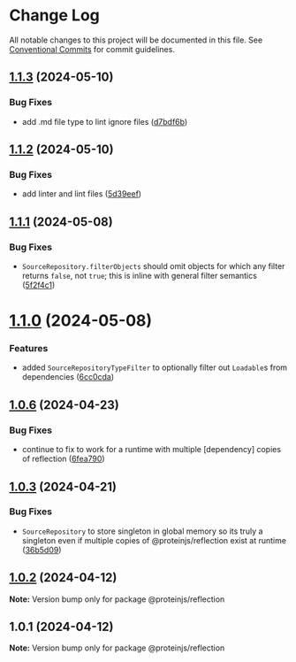 # Change Log

All notable changes to this project will be documented in this file.
See [Conventional Commits](https://conventionalcommits.org) for commit guidelines.

## [1.1.3](https://github.com/proteinjs/reflection/compare/@proteinjs/reflection@1.1.2...@proteinjs/reflection@1.1.3) (2024-05-10)


### Bug Fixes

* add .md file type to lint ignore files ([d7bdf6b](https://github.com/proteinjs/reflection/commit/d7bdf6baa50f93781e71abac3c2732e87cb21999))





## [1.1.2](https://github.com/proteinjs/reflection/compare/@proteinjs/reflection@1.1.1...@proteinjs/reflection@1.1.2) (2024-05-10)


### Bug Fixes

* add linter and lint files ([5d39eef](https://github.com/proteinjs/reflection/commit/5d39eef78a5a1d8ab24b188d23ff9220b595e885))





## [1.1.1](https://github.com/proteinjs/reflection/compare/@proteinjs/reflection@1.1.0...@proteinjs/reflection@1.1.1) (2024-05-08)

### Bug Fixes

- `SourceRepository.filterObjects` should omit objects for which any filter returns `false`, not `true`; this is inline with general filter semantics ([5f2f4c1](https://github.com/proteinjs/reflection/commit/5f2f4c133f47e447d08bc061f2b7177a767e977b))

# [1.1.0](https://github.com/proteinjs/reflection/compare/@proteinjs/reflection@1.0.7...@proteinjs/reflection@1.1.0) (2024-05-08)

### Features

- added `SourceRepositoryTypeFilter` to optionally filter out `Loadable`s from dependencies ([6cc0cda](https://github.com/proteinjs/reflection/commit/6cc0cdada9bb5e0d8fe8281582722bfb8aa7de64))

## [1.0.6](https://github.com/proteinjs/reflection/compare/@proteinjs/reflection@1.0.5...@proteinjs/reflection@1.0.6) (2024-04-23)

### Bug Fixes

- continue to fix to work for a runtime with multiple [dependency] copies of reflection ([6fea790](https://github.com/proteinjs/reflection/commit/6fea79006a60bd2719272cd061e373d3cdba1c49))

## [1.0.3](https://github.com/proteinjs/reflection/compare/@proteinjs/reflection@1.0.2...@proteinjs/reflection@1.0.3) (2024-04-21)

### Bug Fixes

- `SourceRepository` to store singleton in global memory so its truly a singleton even if multiple copies of @proteinjs/reflection exist at runtime ([36b5d09](https://github.com/proteinjs/reflection/commit/36b5d09139d337550f68f694d10b94cfd3c8b317))

## [1.0.2](https://github.com/proteinjs/reflection/compare/@proteinjs/reflection@1.0.1...@proteinjs/reflection@1.0.2) (2024-04-12)

**Note:** Version bump only for package @proteinjs/reflection

## 1.0.1 (2024-04-12)

**Note:** Version bump only for package @proteinjs/reflection
